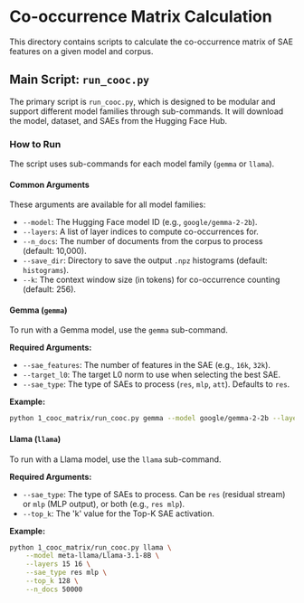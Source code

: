 # Co-occurrence Matrix Calculation

This directory contains scripts to calculate the co-occurrence matrix of SAE features on a given model and corpus.

## Main Script: `run_cooc.py`

The primary script is `run_cooc.py`, which is designed to be modular and support different model families through sub-commands. It will download the model, dataset, and SAEs from the Hugging Face Hub.

### How to Run

The script uses sub-commands for each model family (`gemma` or `llama`).

#### Common Arguments

These arguments are available for all model families:
- `--model`: The Hugging Face model ID (e.g., `google/gemma-2-2b`).
- `--layers`: A list of layer indices to compute co-occurrences for.
- `--n_docs`: The number of documents from the corpus to process (default: 10,000).
- `--save_dir`: Directory to save the output `.npz` histograms (default: `histograms`).
- `--k`: The context window size (in tokens) for co-occurrence counting (default: 256).

#### Gemma (`gemma`)

To run with a Gemma model, use the `gemma` sub-command.

**Required Arguments:**
- `--sae_features`: The number of features in the SAE (e.g., `16k`, `32k`).
- `--target_l0`: The target L0 norm to use when selecting the best SAE.
- `--sae_type`: The type of SAEs to process (`res`, `mlp`, `att`). Defaults to `res`.

**Example:**
```bash
python 1_cooc_matrix/run_cooc.py gemma --model google/gemma-2-2b --layers 0 --n_docs 100 --save_dir ./cooc --k 256 --sae_features 16k --target_l0 105
```

#### Llama (`llama`)

To run with a Llama model, use the `llama` sub-command.

**Required Arguments:**
- `--sae_type`: The type of SAEs to process. Can be `res` (residual stream) or `mlp` (MLP output), or both (e.g., `res mlp`).
- `--top_k`: The 'k' value for the Top-K SAE activation.

**Example:**
```bash
python 1_cooc_matrix/run_cooc.py llama \
    --model meta-llama/Llama-3.1-8B \
    --layers 15 16 \
    --sae_type res mlp \
    --top_k 128 \
    --n_docs 50000
```
